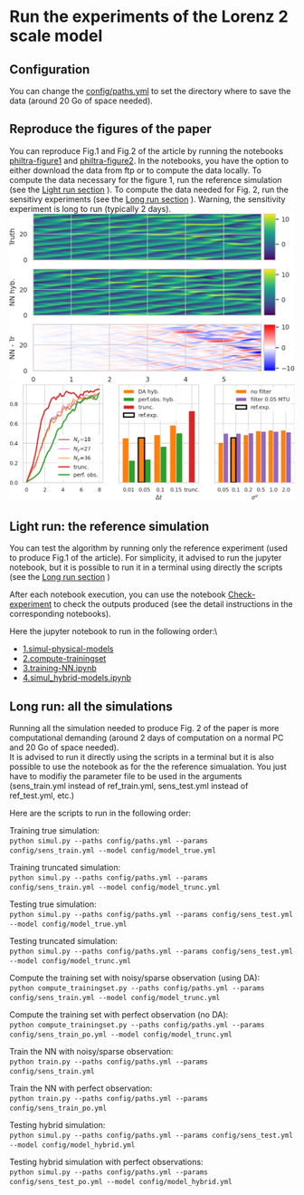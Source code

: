 

# Run the experiments of the Lorenz 2 scale model

## Configuration
You can change the [config/paths.yml](config/paths.yml) to set the directory where to save the data
(around 20 Go of space needed).

## Reproduce the figures of the paper
You can reproduce Fig.1 and Fig.2 of the article by running the notebooks [philtra-figure1](philtra-figure1.ipynb) and [philtra-figure2](philtra-figure2.ipynb). In the notebooks, you have the option to either download the data from ftp or to compute the data locally. To compute the data necessary for the figure 1, run the reference simulation (see the [Light run section](#light-run:-the-reference-simulation) ). To compute the data needed for Fig. 2, run the sensitivy experiments (see the [Long run section](#long-run:-all-the-simulations) ). Warning, the sensitivity experiment is long to run (typically 2 days).
 ![Figure 1](philtra-fig1.png)
 ![Figure 2](philtra-fig2.png)

## Light run: the reference simulation
You can test the algorithm by running only the reference experiment (used to produce Fig.1 of the article).
For simplicity, it advised to run the jupyter notebook, but it is possible to run it in a terminal using directly the scripts (see the [Long run section](#long-run:-all-the-simulations) )

After each notebook execution, you can use the notebook [Check-experiment](check-experiment.ipynb) to check the outputs produced (see the detail instructions in the corresponding notebooks).

Here the jupyter notebook to run in the following order:\
- [1.simul-physical-models](1.simul-physical-models.ipynb)
- [2.compute-trainingset](2.compute-trainingset.ipynb)
- [3.training-NN.ipynb](3.training-NN.ipynb)
- [4.simul_hybrid-models.ipynb](4.simul-hybrid-models.ipynb)


## Long run: all the simulations
Running all the simulation needed to produce Fig. 2 of the paper is more computational demanding (around 2 days of computation on a normal PC and 20 Go of space needed).\
It is advised to run it directly using the scripts in a terminal but it is also possible to use the notebook as for the the reference simualation. You just have to modifiy the parameter file to be used in the arguments (sens_train.yml instead of ref_train.yml, sens_test.yml instead of ref_test.yml, etc.)

Here are the scripts to run in the following order:

Training true simulation:\
```python simul.py --paths config/paths.yml --params config/sens_train.yml --model config/model_true.yml```

Training truncated simulation:\
```python simul.py --paths config/paths.yml --params config/sens_train.yml --model config/model_trunc.yml```

Testing true simulation:\
```python simul.py --paths config/paths.yml --params config/sens_test.yml --model config/model_true.yml```

Testing truncated simulation:\
```python simul.py --paths config/paths.yml --params config/sens_test.yml --model config/model_trunc.yml```

Compute the training set with noisy/sparse observation (using DA):\
```python compute_trainingset.py --paths config/paths.yml --params config/sens_train.yml --model config/model_trunc.yml```

Compute the training set with perfect observation (no DA):\
```python compute_trainingset.py --paths config/paths.yml --params config/sens_train_po.yml --model config/model_trunc.yml```

Train the NN with noisy/sparse observation:\
```python train.py --paths config/paths.yml --params config/sens_train.yml```

Train the NN with perfect observation:\
```python train.py --paths config/paths.yml --params config/sens_train_po.yml```

Testing hybrid simulation:\
```python simul.py --paths config/paths.yml --params config/sens_test.yml --model config/model_hybrid.yml```


Testing hybrid simulation with perfect observations:\
```python simul.py --paths config/paths.yml --params config/sens_test_po.yml --model config/model_hybrid.yml```
